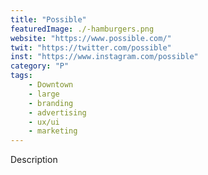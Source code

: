 ```yaml
---
title: "Possible"
featuredImage: ./-hamburgers.png
website: "https://www.possible.com/"
twit: "https://twitter.com/possible"
inst: "https://www.instagram.com/possible"
category: "P"
tags:
    - Downtown
    - large
    - branding
    - advertising
    - ux/ui
    - marketing
---
```


Description
